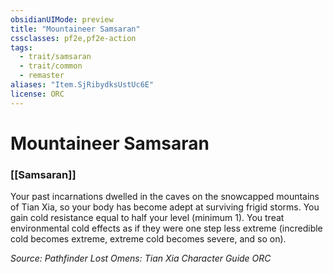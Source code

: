 ```yaml
---
obsidianUIMode: preview
title: "Mountaineer Samsaran"
cssclasses: pf2e,pf2e-action
tags:
  - trait/samsaran
  - trait/common
  - remaster
aliases: "Item.SjRibydksUstUc6E"
license: ORC
---
```

# Mountaineer Samsaran

### [[Samsaran]]






Your past incarnations dwelled in the caves on the snowcapped mountains of Tian Xia, so your body has become adept at surviving frigid storms. You gain cold resistance equal to half your level (minimum 1). You treat environmental cold effects as if they were one step less extreme (incredible cold becomes extreme, extreme cold becomes severe, and so on).

*Source: Pathfinder Lost Omens: Tian Xia Character Guide*
*ORC*